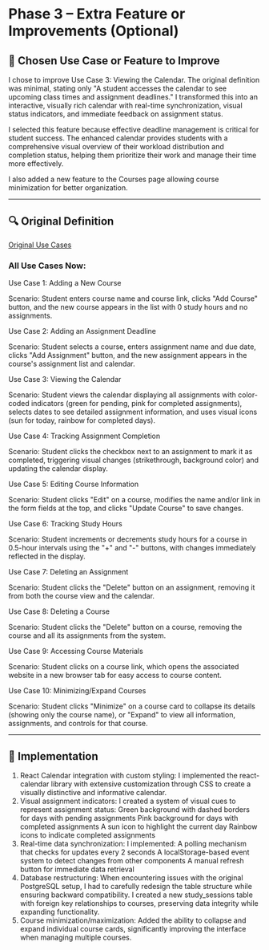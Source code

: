 # Phase 3 – Extra Feature or Improvements (Optional)

## 🎯 Chosen Use Case or Feature to Improve
I chose to improve Use Case 3: Viewing the Calendar. The original definition was minimal, stating only "A student accesses the calendar to see upcoming class times and assignment deadlines." I transformed this into an interactive, visually rich calendar with real-time synchronization, visual status indicators, and immediate feedback on assignment status.

I selected this feature because effective deadline management is critical for student success. The enhanced calendar provides students with a comprehensive visual overview of their workload distribution and completion status, helping them prioritize their work and manage their time more effectively.

I also added a new feature to the Courses page allowing course minimization for better organization.

---

## 🔍 Original Definition

[Original Use Cases](https://github.com/supaizjy0321/PersonalLearningTracker/blob/main/1_Definition_and_Planning.md#2-use-cases-and-usage-scenarios)

### All Use Cases Now:
Use Case 1: Adding a New Course

Scenario: Student enters course name and course link, clicks "Add Course" button, and the new course appears in the list with 0 study hours and no assignments.

Use Case 2: Adding an Assignment Deadline

Scenario: Student selects a course, enters assignment name and due date, clicks "Add Assignment" button, and the new assignment appears in the course's assignment list and calendar.

Use Case 3: Viewing the Calendar

Scenario: Student views the calendar displaying all assignments with color-coded indicators (green for pending, pink for completed assignments), selects dates to see detailed assignment information, and uses visual icons (sun for today, rainbow for completed days).

Use Case 4: Tracking Assignment Completion

Scenario: Student clicks the checkbox next to an assignment to mark it as completed, triggering visual changes (strikethrough, background color) and updating the calendar display.

Use Case 5: Editing Course Information

Scenario: Student clicks "Edit" on a course, modifies the name and/or link in the form fields at the top, and clicks "Update Course" to save changes.

Use Case 6: Tracking Study Hours

Scenario: Student increments or decrements study hours for a course in 0.5-hour intervals using the "+" and "-" buttons, with changes immediately reflected in the display.

Use Case 7: Deleting an Assignment

Scenario: Student clicks the "Delete" button on an assignment, removing it from both the course view and the calendar.

Use Case 8: Deleting a Course

Scenario: Student clicks the "Delete" button on a course, removing the course and all its assignments from the system.

Use Case 9: Accessing Course Materials

Scenario: Student clicks on a course link, which opens the associated website in a new browser tab for easy access to course content.

Use Case 10: Minimizing/Expand Courses

Scenario: Student clicks "Minimize" on a course card to collapse its details (showing only the course name), or "Expand" to view all information, assignments, and controls for that course.

---

## 🔄 Implementation

1. React Calendar integration with custom styling: I implemented the react-calendar library with extensive customization through CSS to create a visually distinctive and informative calendar.
2. Visual assignment indicators: I created a system of visual cues to represent assignment status:
Green background with dashed borders for days with pending assignments
Pink background for days with completed assignments
A sun icon to highlight the current day
Rainbow icons to indicate completed assignments
3. Real-time data synchronization: I implemented:
A polling mechanism that checks for updates every 2 seconds
A localStorage-based event system to detect changes from other components
A manual refresh button for immediate data retrieval
4. Database restructuring: When encountering issues with the original PostgreSQL setup, I had to carefully redesign the table structure while ensuring backward compatibility. I created a new study_sessions table with foreign key relationships to courses, preserving data integrity while expanding functionality.
5. Course minimization/maximization: Added the ability to collapse and expand individual course cards, significantly improving the interface when managing multiple courses.

